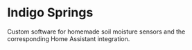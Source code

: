 # Indigo Springs

Custom software for homemade soil moisture sensors and the corresponding Home Assistant integration.
